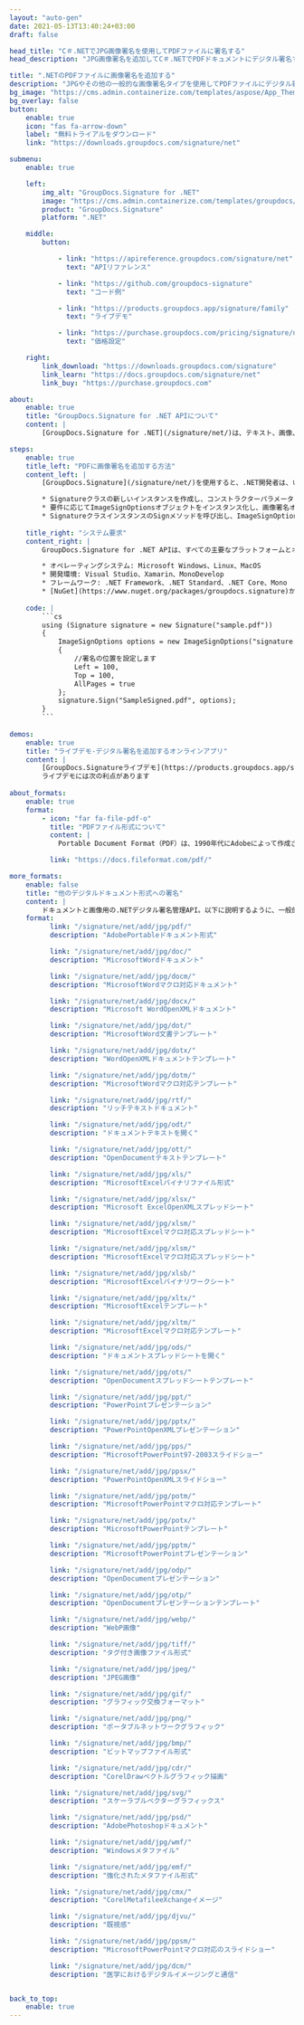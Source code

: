 ```yaml
---
layout: "auto-gen"
date: 2021-05-13T13:40:24+03:00
draft: false

head_title: "C＃.NETでJPG画像署名を使用してPDFファイルに署名する"
head_description: "JPG画像署名を追加してC＃.NETでPDFドキュメントにデジタル署名する-人気のあるビジネスドキュメントや画像ファイル形式にカスタマイズされた電子署名を追加する."

title: ".NETのPDFファイルに画像署名を追加する"
description: "JPGやその他の一般的な画像署名タイプを使用してPDFファイルにデジタル署名します。署名プロパティを操作し、ニーズに合ったドキュメント内に事前署名オプションを設定します."
bg_image: "https://cms.admin.containerize.com/templates/aspose/App_Themes/V3/images/bg/header1.png"
bg_overlay: false
button:
    enable: true
    icon: "fas fa-arrow-down"
    label: "無料トライアルをダウンロード"
    link: "https://downloads.groupdocs.com/signature/net"

submenu:
    enable: true

    left:
        img_alt: "GroupDocs.Signature for .NET"
        image: "https://cms.admin.containerize.com/templates/groupdocs/images/product-logos/90x90-noborder/groupdocs-signature-net.png"
        product: "GroupDocs.Signature"
        platform: ".NET"

    middle:
        button:

            - link: "https://apireference.groupdocs.com/signature/net"
              text: "APIリファレンス"

            - link: "https://github.com/groupdocs-signature"
              text: "コード例"

            - link: "https://products.groupdocs.app/signature/family"
              text: "ライブデモ"

            - link: "https://purchase.groupdocs.com/pricing/signature/net"
              text: "価格設定"

    right:
        link_download: "https://downloads.groupdocs.com/signature"
        link_learn: "https://docs.groupdocs.com/signature/net"
        link_buy: "https://purchase.groupdocs.com"

about:
    enable: true
    title: "GroupDocs.Signature for .NET APIについて"
    content: |
        [GroupDocs.Signature for .NET](/signature/net/)は、テキスト、画像、バーコード、スタンプ、フォームフィールド、QRコード、メタデータなどのさまざまな署名タイプを使用してデジタルドキュメントに電子署名するネイティブ.NETAPIです。ユーザーは、PDF、Microsoft Word、Excelワークシート、PowerPointプレゼンテーション、Adobe Photoshop、メタファイル、および画像ファイル形式内のデジタル署名を追加、編集、検証、削除、および検索でき、必要に応じて署名プロパティをカスタマイズするための追加サポートがあります。

steps:
    enable: true
    title_left: "PDFに画像署名を追加する方法"
    content_left: |
        [GroupDocs.Signature](/signature/net/)を使用すると、.NET開発者は、いくつかの簡単な手順を実行することで、アプリケーション内のPDFファイルに画像署名を簡単に追加できます。

        * Signatureクラスの新しいインスタンスを作成し、コンストラクターパラメーターとしてソースドキュメントパスを渡します。
        * 要件に応じてImageSignOptionsオブジェクトをインスタンス化し、画像署名オプションを指定します。
        * SignatureクラスインスタンスのSignメソッドを呼び出し、ImageSignOptionsを渡します。
        
    title_right: "システム要求"
    content_right: |
        GroupDocs.Signature for .NET APIは、すべての主要なプラットフォームとオペレーティングシステムでサポートされています。以下のコードを実行する前に、システムに次の前提条件がインストールされていることを確認してください。

        * オペレーティングシステム: Microsoft Windows、Linux、MacOS
        * 開発環境: Visual Studio、Xamarin、MonoDevelop
        * フレームワーク: .NET Framework、.NET Standard、.NET Core、Mono
        * [NuGet](https://www.nuget.org/packages/groupdocs.signature)からGroupDocs.Signaturefor.NETの最新バージョンをダウンロードします
        
    code: |
        ```cs
        using (Signature signature = new Signature("sample.pdf"))
        {
            ImageSignOptions options = new ImageSignOptions("signature.jpg")
            {
                //署名の位置を設定します
                Left = 100,
                Top = 100,
                AllPages = true                
            };
            signature.Sign("SampleSigned.pdf", options);
        }
        ```
        
demos:
    enable: true
    title: "ライブデモ-デジタル署名を追加するオンラインアプリ"
    content: |
        [GroupDocs.Signatureライブデモ](https://products.groupdocs.app/signature/family)サイトにアクセスして、今すぐPDFファイルに署名を追加してください。  
        ライブデモには次の利点があります
        
about_formats:
    enable: true
    format:
        - icon: "far fa-file-pdf-o"
          title: "PDFファイル形式について"
          content: |
            Portable Document Format（PDF）は、1990年代にAdobeによって作成されたドキュメントの一種です。このファイル形式の目的は、アプリケーションソフトウェア、ハードウェア、およびオペレーティングシステムに依存しない形式で、ドキュメントやその他の参照資料を表現するための標準を導入することでした。 PDFファイル形式には、テキスト、画像、ハイパーリンク、フォームフィールド、リッチメディア、デジタル署名、添付ファイル、メタデータ、地理空間機能、ソースドキュメントの一部として使用できる3Dオブジェクトなどの情報を含めることができます。ほとんどの場合、新しいPDFを最初から作成するのではなく、既存のドキュメントをPDFに変換します。しかし、それはPDFファイルを作成または操作するためのソフトウェアがないという意味ではありません。

          link: "https://docs.fileformat.com/pdf/"

more_formats:
    enable: false
    title: "他のデジタルドキュメント形式への署名"
    content: |
        ドキュメントと画像用の.NETデジタル署名管理API。以下に説明するように、一般的なファイル形式のいくつかに画像の署名を追加します。
    format: 
          link: "/signature/net/add/jpg/pdf/"
          description: "AdobePortableドキュメント形式"

          link: "/signature/net/add/jpg/doc/"
          description: "MicrosoftWordドキュメント"

          link: "/signature/net/add/jpg/docm/"
          description: "MicrosoftWordマクロ対応ドキュメント"

          link: "/signature/net/add/jpg/docx/"
          description: "Microsoft WordOpenXMLドキュメント"

          link: "/signature/net/add/jpg/dot/"
          description: "MicrosoftWord文書テンプレート"

          link: "/signature/net/add/jpg/dotx/"
          description: "WordOpenXMLドキュメントテンプレート"

          link: "/signature/net/add/jpg/dotm/"
          description: "MicrosoftWordマクロ対応テンプレート"

          link: "/signature/net/add/jpg/rtf/"
          description: "リッチテキストドキュメント"

          link: "/signature/net/add/jpg/odt/"
          description: "ドキュメントテキストを開く"

          link: "/signature/net/add/jpg/ott/"
          description: "OpenDocumentテキストテンプレート"

          link: "/signature/net/add/jpg/xls/"
          description: "MicrosoftExcelバイナリファイル形式"

          link: "/signature/net/add/jpg/xlsx/"
          description: "Microsoft ExcelOpenXMLスプレッドシート"

          link: "/signature/net/add/jpg/xlsm/"
          description: "MicrosoftExcelマクロ対応スプレッドシート"

          link: "/signature/net/add/jpg/xlsm/"
          description: "MicrosoftExcelマクロ対応スプレッドシート"

          link: "/signature/net/add/jpg/xlsb/"
          description: "MicrosoftExcelバイナリワークシート"

          link: "/signature/net/add/jpg/xltx/"
          description: "MicrosoftExcelテンプレート"

          link: "/signature/net/add/jpg/xltm/"
          description: "MicrosoftExcelマクロ対応テンプレート"

          link: "/signature/net/add/jpg/ods/"
          description: "ドキュメントスプレッドシートを開く"

          link: "/signature/net/add/jpg/ots/"
          description: "OpenDocumentスプレッドシートテンプレート"

          link: "/signature/net/add/jpg/ppt/"
          description: "PowerPointプレゼンテーション"

          link: "/signature/net/add/jpg/pptx/"
          description: "PowerPointOpenXMLプレゼンテーション"

          link: "/signature/net/add/jpg/pps/"
          description: "MicrosoftPowerPoint97-2003スライドショー"

          link: "/signature/net/add/jpg/ppsx/"
          description: "PowerPointOpenXMLスライドショー"

          link: "/signature/net/add/jpg/potm/"
          description: "MicrosoftPowerPointマクロ対応テンプレート"

          link: "/signature/net/add/jpg/potx/"
          description: "MicrosoftPowerPointテンプレート"

          link: "/signature/net/add/jpg/pptm/"
          description: "MicrosoftPowerPointプレゼンテーション"

          link: "/signature/net/add/jpg/odp/"
          description: "OpenDocumentプレゼンテーション"

          link: "/signature/net/add/jpg/otp/"
          description: "OpenDocumentプレゼンテーションテンプレート"

          link: "/signature/net/add/jpg/webp/"
          description: "WebP画像"

          link: "/signature/net/add/jpg/tiff/"
          description: "タグ付き画像ファイル形式"

          link: "/signature/net/add/jpg/jpeg/"
          description: "JPEG画像"

          link: "/signature/net/add/jpg/gif/"
          description: "グラフィック交換フォーマット"

          link: "/signature/net/add/jpg/png/"
          description: "ポータブルネットワークグラフィック"

          link: "/signature/net/add/jpg/bmp/"
          description: "ビットマップファイル形式"

          link: "/signature/net/add/jpg/cdr/"
          description: "CorelDrawベクトルグラフィック描画"

          link: "/signature/net/add/jpg/svg/"
          description: "スケーラブルベクターグラフィックス"

          link: "/signature/net/add/jpg/psd/"
          description: "AdobePhotoshopドキュメント"

          link: "/signature/net/add/jpg/wmf/"
          description: "Windowsメタファイル"

          link: "/signature/net/add/jpg/emf/"
          description: "強化されたメタファイル形式"

          link: "/signature/net/add/jpg/cmx/"
          description: "CorelMetafileeXchangeイメージ"

          link: "/signature/net/add/jpg/djvu/"
          description: "既視感"

          link: "/signature/net/add/jpg/ppsm/"
          description: "MicrosoftPowerPointマクロ対応のスライドショー"

          link: "/signature/net/add/jpg/dcm/"
          description: "医学におけるデジタルイメージングと通信"


back_to_top:
    enable: true
---
```

